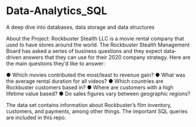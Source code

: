 # Data-Analytics_SQL
A deep dive into databases, data storage and data structures

About the Project:
Rockbuster Stealth LLC is a movie rental company that used to have stores around the world. The Rockbuster Stealth Management Board has asked a series of business questions and
they expect data-driven answers that they can use for their 2020 company strategy. Here are the main questions they’d like to answer:

● Which movies contributed the most/least to revenue gain?
● What was the average rental duration for all videos?
● Which countries are Rockbuster customers based in?
● Where are customers with a high lifetime value based?
● Do sales figures vary between geographic regions?

The data set contains information about Rockbuster’s film inventory, customers, and payments, among other things.
The important SQL queries are included in this repo.
